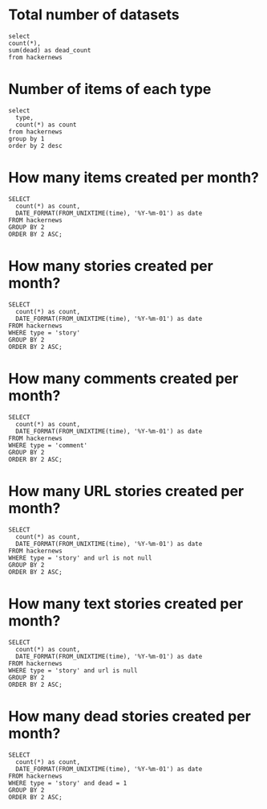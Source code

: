 
# Total number of datasets

```total_items
select 
count(*),
sum(dead) as dead_count
from hackernews

```

<DataTable
    data={total_items} 
    rowNumbers=false
    rowLines=false
/>

# Number of items of each type

```items_per_type
select
  type,
  count(*) as count
from hackernews
group by 1
order by 2 desc
```

<DataTable
    data={items_per_type} 
/>

# How many items created per month?

```items_per_month
SELECT 
  count(*) as count, 
  DATE_FORMAT(FROM_UNIXTIME(time), '%Y-%m-01') as date 
FROM hackernews 
GROUP BY 2 
ORDER BY 2 ASC;
```
<LineChart data = {items_per_month} y=count x=date  />

# How many stories created per month?

```stories_per_month
SELECT 
  count(*) as count, 
  DATE_FORMAT(FROM_UNIXTIME(time), '%Y-%m-01') as date 
FROM hackernews 
WHERE type = 'story'
GROUP BY 2 
ORDER BY 2 ASC;
```
<LineChart data = {stories_per_month} y=count x=date  />

# How many comments created per month?

```comments_per_month
SELECT 
  count(*) as count, 
  DATE_FORMAT(FROM_UNIXTIME(time), '%Y-%m-01') as date 
FROM hackernews 
WHERE type = 'comment'
GROUP BY 2 
ORDER BY 2 ASC;
```
<LineChart data = {comments_per_month} y=count x=date  />


# How many URL stories created per month?

```url_stories_per_month
SELECT 
  count(*) as count, 
  DATE_FORMAT(FROM_UNIXTIME(time), '%Y-%m-01') as date 
FROM hackernews 
WHERE type = 'story' and url is not null
GROUP BY 2 
ORDER BY 2 ASC;
```
<LineChart data = {url_stories_per_month} y=count x=date  />

# How many text stories created per month?

```text_stories_per_month
SELECT 
  count(*) as count, 
  DATE_FORMAT(FROM_UNIXTIME(time), '%Y-%m-01') as date 
FROM hackernews 
WHERE type = 'story' and url is null
GROUP BY 2 
ORDER BY 2 ASC;
```
<LineChart data = {text_stories_per_month} y=count x=date  />

# How many dead stories created per month?

```dead_stories_per_month
SELECT 
  count(*) as count, 
  DATE_FORMAT(FROM_UNIXTIME(time), '%Y-%m-01') as date 
FROM hackernews 
WHERE type = 'story' and dead = 1
GROUP BY 2 
ORDER BY 2 ASC;
```
<LineChart data = {dead_stories_per_month} y=count x=date  />